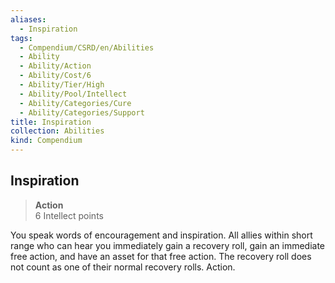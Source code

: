 ```yaml
---
aliases:
  - Inspiration
tags:
  - Compendium/CSRD/en/Abilities
  - Ability
  - Ability/Action
  - Ability/Cost/6
  - Ability/Tier/High
  - Ability/Pool/Intellect
  - Ability/Categories/Cure
  - Ability/Categories/Support
title: Inspiration
collection: Abilities
kind: Compendium
---
```

## Inspiration  
>**Action**  
>6 Intellect points
  
You speak words of encouragement and inspiration. All allies within short range who can hear you immediately gain a recovery roll, gain an immediate free action, and have an asset for that free action. The recovery roll does not count as one of their normal recovery rolls. Action.